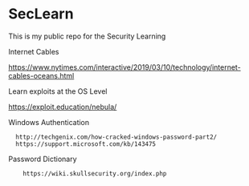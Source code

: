 # SecLearn
This is my public repo for the Security Learning


Internet Cables

  https://www.nytimes.com/interactive/2019/03/10/technology/internet-cables-oceans.html


Learn exploits at the OS Level

  https://exploit.education/nebula/
  
  
  Windows Authentication
  
      http://techgenix.com/how-cracked-windows-password-part2/
      https://support.microsoft.com/kb/143475
      
  Password Dictionary
  
        https://wiki.skullsecurity.org/index.php
        
  

